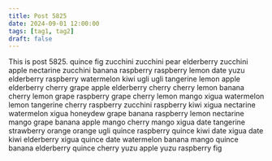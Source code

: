 ```yaml
---
title: Post 5825
date: 2024-09-01 12:00:00
tags: [tag1, tag2]
draft: false
---
```

This is post 5825.
quince
fig
zucchini
zucchini
pear
elderberry
zucchini
apple
nectarine
zucchini
banana
raspberry
raspberry
lemon
date
yuzu
elderberry
raspberry
watermelon
kiwi
ugli
ugli
tangerine
lemon
apple
elderberry
cherry
grape
apple
elderberry
cherry
cherry
lemon
banana
cherry
lemon
grape
raspberry
grape
cherry
lemon
mango
xigua
watermelon
lemon
tangerine
cherry
raspberry
zucchini
raspberry
kiwi
xigua
nectarine
watermelon
xigua
honeydew
grape
banana
raspberry
lemon
nectarine
mango
grape
banana
apple
mango
cherry
mango
xigua
date
tangerine
strawberry
orange
orange
ugli
quince
raspberry
quince
kiwi
date
xigua
date
kiwi
elderberry
xigua
quince
date
watermelon
banana
mango
quince
banana
elderberry
quince
cherry
yuzu
apple
yuzu
raspberry
fig
